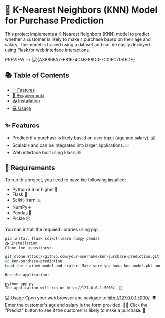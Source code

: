 # 🌟 K-Nearest Neighbors (KNN) Model for Purchase Prediction 

This project implements a K-Nearest Neighbors (KNN) model to predict whether a customer is likely to make a purchase based on their age and salary. The model is trained using a dataset and can be easily deployed using Flask for web interface interactions.

PREVIEW -->
![{A3886BA7-F816-4DAB-88D0-7C01FC70AEDE}](https://github.com/user-attachments/assets/703d25b9-e796-43e3-b51d-7d61f4967973)


## 📚 Table of Contents
- [✨ Features](#features)
- [🔧 Requirements](#requirements)
- [📥 Installation](#installation)
- [💻 Usage](#usage)

## ✨ Features
- Predicts if a purchase is likely based on user input (age and salary). 💰
- Scalable and can be integrated into larger applications. 📈
- Web interface built using Flask. 🌐

## 🔧 Requirements
To run this project, you need to have the following installed:
- Python 3.6 or higher 🐍
- Flask 🌸
- Scikit-learn 📊
- NumPy ➕
- Pandas 🐼
- Pickle 📦

You can install the required libraries using pip:
```bash
pip install flask scikit-learn numpy pandas
📥 Installation
Clone the repository:

git clone https://github.com/your-username/knn-purchase-prediction.git
cd knn-purchase-prediction
Load the trained model and scaler: Make sure you have knn_model.pkl and scaler.pkl files in your project directory. 📂

Run the application:

python app.py
The application will run on http://127.0.0.1:5000/. 🚀
```
💻 Usage
Open your web browser and navigate to http://127.0.0.1:5000/. 🌍
Enter the customer's age and salary in the form provided. 👤💵
Click the "Predict" button to see if the customer is likely to make a purchase. 🛒
